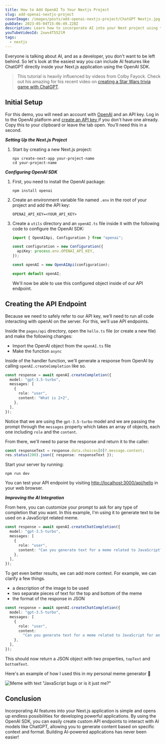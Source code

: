 ```yaml
---
title: How to Add OpenAI To Your Nextjs Project
slug: add-openai-nextjs-project
coverImage: /images/posts/add-openai-nextjs-project/ChatGPT Nextjs.jpg
pubDate: 2023-05-04T15:06:49.228Z
description: Learn how to incorporate AI into your Next project using the openAI SDK.
youTubeVideoId: 2xwv4T552lM
tags:
  - nextjs
---
```


Everyone is talking about AI, and as a developer, you don't want to be left behind. So let's look at the easiest way you can include AI features like ChatGPT directly inside your Next.js application using the OpenAI SDK.

> This tutorial is heavily influenced by videos from Colby Fayock. Check out his amazing for his recent video on [creating a Star Wars trivia game with ChatGPT](https://www.youtube.com/watch?v=bYDLxzC16XA).

## Initial Setup

For this demo, you will need an account with [OpenAI](https://www.openai.com) and an API key. Log in to the OpenAI platform and [create an API key ](https://platform.openai.com/account/api-keys) if you don't have one already. Copy this to your clipboard or leave the tab open. You’ll need this in a second.

**_Setting Up the Next.js Project_**

1. Start by creating a new Next.js project:

   ```null
   npx create-next-app your-project-name
   cd your-project-name

   ```

**_Configuring OpenAI SDK_**

1. First, you need to install the OpenAI package:

   ```
   npm install openai

   ```

2. Create an environment variable file named `.env` in the root of your project and add the API key:

   ```
   OPENAI_API_KEY=<YOUR_API_KEY>

   ```

3. Create a `utils` directory and an `openAI.ts` file inside it with the following code to configure the OpenAI SDK:

   ```typescript
   import { OpenAIApi, Configuration } from "openai";

   const configuration = new Configuration({
     apiKey: process.env.OPENAI_API_KEY,
   });

   const openAI = new OpenAIApi(configuration);

   export default openAI;
   ```

   We'll now be able to use this configured object inside of our API endpoint.

## Creating the API Endpoint

Because we need to safely refer to our API key, we’ll need to run all code interacting with openAI on the server. For this, we’ll use API endpoints.

Inside the `pages/api` directory, open the `hello.ts` file (or create a new file) and make the following changes:

- Import the OpenAI object from the `openAI.ts` file
- Make the function `async`

Inside of the handler function, we'll generate a response from OpenAI by calling `openAI.createCompletion` like so.

```typescript
const response = await openAI.createCompletion({
  model: "gpt-3.5-turbo",
  messages: [
    {
      role: "user",
      content: "What is 2+2",
    },
  ],
});
```

Notice that we are using the `gpt-3.5-turbo` model and we are passing the prompt through the `messages` property which takes an array of objects, each one including `role` and the `content`.

From there, we'll need to parse the response and return it to the caller:

```typescript
const responseText = response.data.choices[0]?.message.content;
res.status(200).json({ response: responseText });
```

Start your server by running:

```
npm run dev
```

You can test your API endpoint by visiting [http://localhost:3000/api/hello](http://localhost:3000/api/hello) in your web browser.

**_Improving the AI Integration_**

From here, you can customize your prompt to ask for any type of completion that you want. In this example, I'm using it to generate text to be used on a JavaScript related meme.

```typescript
const response = await openAI.createChatCompletion({
  model: "gpt-3.5-turbo",
  messages: [
    {
      role: "user",
      content: "Can you generate text for a meme related to JavaScript?",
    },
  ],
});
```

To get even better results, we can add more context. For example, we can clarify a few things.

- a description of the image to be used
- two separate pieces of text for the top and bottom of the meme
- the format of the response in JSON

```typescript
const response = await openAI.createChatCompletion({
  model: "gpt-3.5-turbo",
  messages: [
    {
      role: "user",
      content:
        "Can you generate text for a meme related to JavaScript for an image of a confused person holding their hand out? The meme should have two pieces of text, one on the top and one on the bottom, each piece of text should be less than 25 characters long. Lastly, can you format the response as JSON with the two properties named 'topText' and 'bottomText'?",
    },
  ],
});
```

This should now return a JSON object with two properties, `topText` and `bottomText`.

Here's an example of how I used this in my personal meme generator 🤣

![Meme with text "JavaScript bugs or is it just me?"](/images/posts/add-openai-nextjs-project/1.jpg)

## Conclusion

Incorporating AI features into your Next.js application is simple and opens up endless possibilities for developing powerful applications. By using the OpenAI SDK, you can easily create custom API endpoints to interact with AI models like ChatGPT, allowing you to generate content based on specific context and format. Building AI-powered applications has never been easier!
